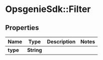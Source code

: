 # OpsgenieSdk::Filter

## Properties
Name | Type | Description | Notes
------------ | ------------- | ------------- | -------------
**type** | **String** |  | 


